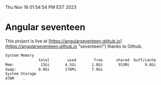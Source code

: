 Thu Nov 16 01:54:54 PM EST 2023

# Angular seventeen


This project is live at [https://angularseventeen.github.io](https://angularseventeen.github.io "seventeen!") thanks to Github.

```bash
System Memory
               total        used        free      shared  buff/cache   available
Mem:            15Gi       4.5Gi       1.8Gi       553Mi       9.8Gi        10Gi
Swap:          8.0Gi       176Mi       7.8Gi
System Storage
478M	.
